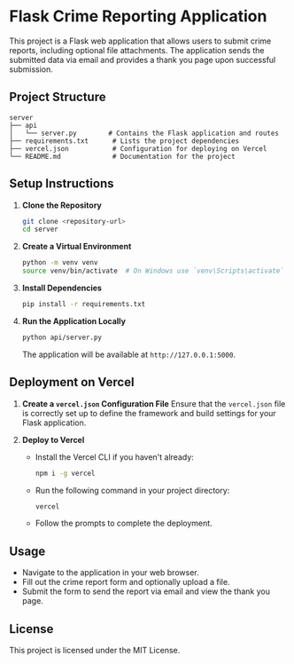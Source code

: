 # Flask Crime Reporting Application

This project is a Flask web application that allows users to submit crime reports, including optional file attachments. The application sends the submitted data via email and provides a thank you page upon successful submission.

## Project Structure

```
server
├── api
│   └── server.py        # Contains the Flask application and routes
├── requirements.txt      # Lists the project dependencies
├── vercel.json           # Configuration for deploying on Vercel
└── README.md             # Documentation for the project
```

## Setup Instructions

1. **Clone the Repository**
   ```bash
   git clone <repository-url>
   cd server
   ```

2. **Create a Virtual Environment**
   ```bash
   python -m venv venv
   source venv/bin/activate  # On Windows use `venv\Scripts\activate`
   ```

3. **Install Dependencies**
   ```bash
   pip install -r requirements.txt
   ```

4. **Run the Application Locally**
   ```bash
   python api/server.py
   ```
   The application will be available at `http://127.0.0.1:5000`.

## Deployment on Vercel

1. **Create a `vercel.json` Configuration File**
   Ensure that the `vercel.json` file is correctly set up to define the framework and build settings for your Flask application.

2. **Deploy to Vercel**
   - Install the Vercel CLI if you haven't already:
     ```bash
     npm i -g vercel
     ```
   - Run the following command in your project directory:
     ```bash
     vercel
     ```
   - Follow the prompts to complete the deployment.

## Usage

- Navigate to the application in your web browser.
- Fill out the crime report form and optionally upload a file.
- Submit the form to send the report via email and view the thank you page.

## License

This project is licensed under the MIT License.